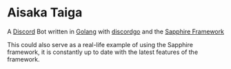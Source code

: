# Aisaka Taiga
A [Discord](https://discordapp.com) Bot written in [Golang](https://golang.org) with [discordgo](https://github.com/bwmarrin/discordgo) and the [Sapphire Framework](https://github.com/sapphire-cord/sapphire)

This could also serve as a real-life example of using the Sapphire framework, it is constantly up to date with the latest features of the framework.
